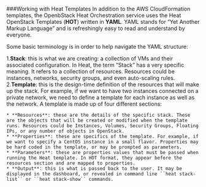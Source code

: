 ###Working with Heat Templates
In addition to the AWS CloudFormation templates, the OpenbStack Heat Orchestration service uses the Heat OpenStack Templates (**HOT**) written in **YAML**. YAML stands for “Yet Another Markup Language” and is refreshingly easy to read and understand by everyone.

Some basic terminology is in order to help navigate the YAML structure:

   1.**Stack**: this is what we are creating: a collection of VMs and their associated configuration. In Heat, the term “Stack” has a very specific meaning. It refers to a collection of resources. Resources could be instances, networks, security groups, and even auto-scaling rules.
   2.**Template**: this is the design-time definition of the resources that will make up the stack. For example, if we want to have two instances connected on a private network, we need to define a template for each instance as well as the network. A template is made up of four different sections:
   
    * **Resources**: these are the details of the specific stack. These are the objects that will be created or modified when the template runs. Resources could be Instances, Volumes, Security Groups, Floating IPs, or any number of objects in OpenStack.
    * **Properties**: these are specifics of the template. For example, if we want to specify a CentOS instance in a small flavor. Properties may be hard coded in the template, or may be prompted as parameters.
    * **Parameters**: these are properties values that must be passed when running the Heat template. In HOT format, they appear before the resources section and are mapped to properties.
    * **Output**: this is what is passed back to the user. It may be displayed in the dashboard, or revealed in command line ``heat stack-list`` or ``heat stack-show`` commands.
